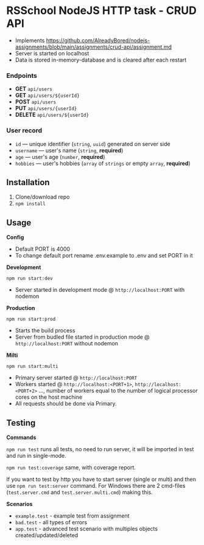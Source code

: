 # RSSchool NodeJS HTTP task - CRUD API

* Implements https://github.com/AlreadyBored/nodejs-assignments/blob/main/assignments/crud-api/assignment.md
* Server is started on localhost
* Data is stored in-memory-database and is cleared after each restart

### Endpoints
- **GET** `api/users`
- **GET** `api/users/${userId}` 
- **POST** `api/users`
- **PUT** `api/users/{userId}`
- **DELETE** `api/users/${userId}`

### User record
- `id` — unique identifier (`string`, `uuid`) generated on server side
- `username` — user's name (`string`, **required**)
- `age` — user's age (`number`, **required**)
- `hobbies` — user's hobbies (`array` of `strings` or empty `array`, **required**)

## Installation
1. Clone/download repo
2. `npm install`

## Usage

**Config**

* Default PORT is 4000
* To change default port rename .env.example to .env and set PORT in it

**Development**

`npm run start:dev`

* Server started in development mode @ `http://localhost:PORT` with nodemon

**Production**

`npm run start:prod`

* Starts the build process
* Server from budled file started in production mode @ `http://localhost:PORT` without nodemon

**Milti**

`npm run start:multi`

* Primary server started @ `http://localhost:PORT`
* Workers started @ `http://localhost:<PORT+1>`, `http://localhost:<PORT+2>` ..., number of workers equal to the number of logical processor cores on the host machine
* All requests should be done via Primary.

## Testing

**Commands**

`npm run test` runs all tests, no need to run server, it will be imported in test and run in single-mode.

`npm run test:coverage` same, with coverage report.

If you want to test by http you have to start server (single or multi) and then use `npm run test:server` command. For Windows there are 2 cmd-files (`test.server.cmd` and `test.server.multi.cmd`) making this.

**Scenarios**
* `example.test` - example test from assignment
* `bad.test` - all types of errors
* `app.test` - advanced test scenario with multiples objects created/updated/deleted
